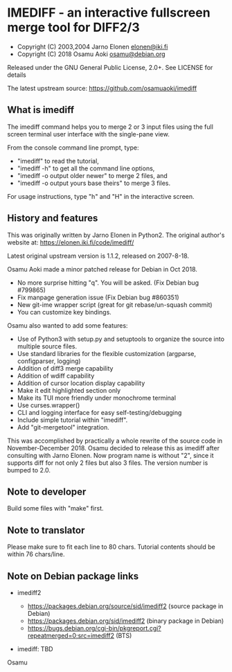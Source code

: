 # IMEDIFF - an interactive fullscreen merge tool for DIFF2/3

 * Copyright (C) 2003,2004 Jarno Elonen <elonen@iki.fi>
 * Copyright (C) 2018 Osamu Aoki <osamu@debian.org>

Released under the GNU General Public License, 2.0+.
See LICENSE for details

The latest upstream source: https://github.com/osamuaoki/imediff

## What is imediff

The imediff command helps you to merge 2 or 3 input files using the
full screen terminal user interface with the single-pane view.

From the console command line prompt, type:
 * "imediff" to read the tutorial,
 * "imediff -h" to get all the command line options,
 * "imediff -o output older newer" to merge 2 files, and
 * "imediff -o output yours base theirs" to merge 3 files.

For usage instructions, type "h" and "H" in the interactive screen.

## History and features

This was originally written by Jarno Elonen in Python2.  The original author's
website at:  https://elonen.iki.fi/code/imediff/

Latest original upstream version is 1.1.2, released on 2007-8-18.

Osamu Aoki made a minor patched release for Debian in Oct 2018.

 * No more surprise hitting "q".  You will be asked. (Fix Debian bug #799865)
 * Fix manpage generation issue (Fix Debian bug #860351)
 * New git-ime wrapper script (great for git rebase/un-squash commit)
 * You can customize key bindings.

Osamu also wanted to add some features:

 * Use of Python3 with setup.py and setuptools to organize the source into
   multiple source files.
 * Use standard libraries for the flexible customization
   (argparse, configparser, logging)
 * Addition of diff3 merge capability
 * Addition of wdiff capability
 * Addition of cursor location display capability
 * Make it edit highlighted section only
 * Make its TUI more friendly under monochrome terminal
 * Use curses.wrapper()
 * CLI and logging interface for easy self-testing/debugging
 * Include simple tutorial within "imediff".
 * Add "git-mergetool" integration.

This was accomplished by practically a whole rewrite of the source code in
November-December 2018.  Osamu decided to release this as imediff after
consulting with Jarno Elonen. Now program name is without "2", since it
supports diff for not only 2 files but also 3 files.  The version number is
bumped to 2.0.

## Note to developer

Build some files with "make" first.

## Note to translator

Please make sure to fit each line to 80 chars.  Tutorial contents should be
within 76 chars/line.

## Note on Debian package links

* imediff2
  * https://packages.debian.org/source/sid/imediff2 (source package in Debian)
  * https://packages.debian.org/sid/imediff2 (binary package in Debian)
  * https://bugs.debian.org/cgi-bin/pkgreport.cgi?repeatmerged=0;src=imediff2 (BTS)

* imediff: TBD

Osamu
